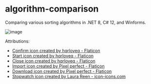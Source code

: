 # algorithm-comparison
Comparing various sorting algorithms in .NET 8, C# 12, and Winforms.

![image](https://github.com/nardnob/algorithm-comparison/assets/26029755/4f1023ce-a8ff-45cf-8bca-26cfba6a7ab8)

Attributions:
* [Confirm icon created by hqrloveq - Flaticon](https://www.flaticon.com/free-icons/confirm)
* [Start icon created by hqrloveq - Flaticon](https://www.flaticon.com/free-icons/start)
* [Close icon created by hqrloveq - Flaticon](https://www.flaticon.com/free-icons/close)
* [Import icon created by Pixel perfect - Flaticon](https://www.flaticon.com/free-icons/import)
* [Download icon created by Pixel perfect - Flaticon](https://www.flaticon.com/free-icons/download)
* [Stopwatch icon created by Laura Reen - icon-icons.com](https://icon-icons.com/pack/New-Year-Resolutions-Icons/516)